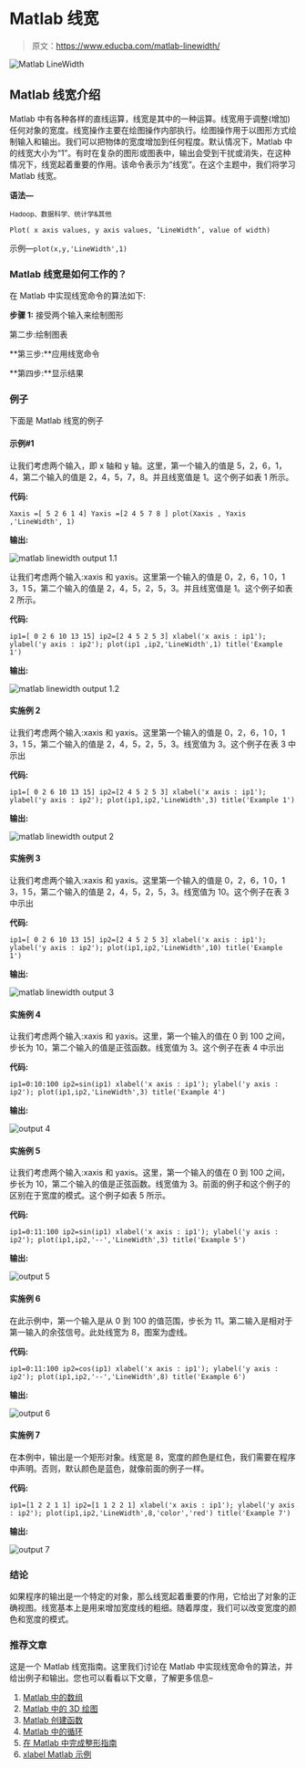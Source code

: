 # Matlab 线宽

> 原文：<https://www.educba.com/matlab-linewidth/>

![Matlab LineWidth](img/dd9c212b1572835fd052f010c0e9cf54.png)



## Matlab 线宽介绍

Matlab 中有各种各样的直线运算，线宽是其中的一种运算。线宽用于调整(增加)任何对象的宽度。线宽操作主要在绘图操作内部执行。绘图操作用于以图形方式绘制输入和输出。我们可以把物体的宽度增加到任何程度。默认情况下，Matlab 中的线宽大小为“1”。有时在复杂的图形或图表中，输出会受到干扰或消失，在这种情况下，线宽起着重要的作用。该命令表示为“线宽”。在这个主题中，我们将学习 Matlab 线宽。

**语法—**

<small>Hadoop、数据科学、统计学&其他</small>

`Plot( x axis values, y axis values, ‘LineWidth’, value of width)`

示例—`plot(x,y,'LineWidth',1)`

### Matlab 线宽是如何工作的？

在 Matlab 中实现线宽命令的算法如下:

**步骤 1:** 接受两个输入来绘制图形

第二步:绘制图表

**第三步:**应用线宽命令

**第四步:**显示结果

### 例子

下面是 Matlab 线宽的例子

#### 示例#1

让我们考虑两个输入，即 x 轴和 y 轴。这里，第一个输入的值是 5，2，6，1，4，第二个输入的值是 2，4，5，7，8。并且线宽值是 1。这个例子如表 1 所示。

**代码:**

`Xaxis =[ 5 2 6 1 4] Yaxis =[2 4 5 7 8 ] plot(Xaxis , Yaxis ,'LineWidth', 1)`

**输出:**

![matlab linewidth output 1.1](img/2fad023ea2d9cbd15f97a65c0b507953.png)



让我们考虑两个输入:xaxis 和 yaxis。这里第一个输入的值是 0，2，6，1 0，1 3，1 5，第二个输入的值是 2，4，5，2，5，3。并且线宽值是 1。这个例子如表 2 所示。

**代码:**

`ip1=[ 0 2 6 10 13 15] ip2=[2 4 5 2 5 3] xlabel('x axis : ip1');
ylabel('y axis : ip2');
plot(ip1 ,ip2,'LineWidth',1)
title('Example 1')`

**输出:**

![matlab linewidth output 1.2](img/30f95699378ffa821f7334ae2600e35a.png)



#### 实施例 2

让我们考虑两个输入:xaxis 和 yaxis。这里第一个输入的值是 0，2，6，1 0，1 3，1 5，第二个输入的值是 2，4，5，2，5，3。线宽值为 3。这个例子在表 3 中示出

**代码:**

`ip1=[ 0 2 6 10 13 15] ip2=[2 4 5 2 5 3] xlabel('x axis : ip1');
ylabel('y axis : ip2');
plot(ip1,ip2,'LineWidth',3)
title('Example 1')`

**输出:**

![matlab linewidth output 2](img/cdad962ac6ed13a50e2a0e50c14d6818.png)



#### 实施例 3

让我们考虑两个输入:xaxis 和 yaxis。这里第一个输入的值是 0，2，6，1 0，1 3，1 5，第二个输入的值是 2，4，5，2，5，3。线宽值为 10。这个例子在表 3 中示出

**代码:**

`ip1=[ 0 2 6 10 13 15] ip2=[2 4 5 2 5 3] xlabel('x axis : ip1');
ylabel('y axis : ip2');
plot(ip1,ip2,'LineWidth',10)
title('Example 1')`

**输出:**

![matlab linewidth output 3](img/ea62d29e8d121d90cb97cc62fb746ee6.png)



#### 实施例 4

让我们考虑两个输入:xaxis 和 yaxis。这里，第一个输入的值在 0 到 100 之间，步长为 10，第二个输入的值是正弦函数。线宽值为 3。这个例子在表 4 中示出

**代码:**

`ip1=0:10:100
ip2=sin(ip1)
xlabel('x axis : ip1');
ylabel('y axis : ip2');
plot(ip1,ip2,'LineWidth',3)
title('Example 4')`

**输出:**

![output 4](img/de4c0b3ef4e29a5a711b50f82c6c9dc3.png)



#### 实施例 5

让我们考虑两个输入:xaxis 和 yaxis。这里，第一个输入的值在 0 到 100 之间，步长为 10，第二个输入的值是正弦函数。线宽值为 3。前面的例子和这个例子的区别在于宽度的模式。这个例子如表 5 所示。

**代码:**

`ip1=0:11:100
ip2=sin(ip1)
xlabel('x axis : ip1');
ylabel('y axis : ip2');
plot(ip1,ip2,'--','LineWidth',3)
title('Example 5')`

**输出:**

![output 5](img/7ad822b33edfe63c9b32c4940ff939ef.png)



#### 实施例 6

在此示例中，第一个输入是从 0 到 100 的值范围，步长为 11。第二输入是相对于第一输入的余弦信号。此处线宽为 8，图案为虚线。

**代码:**

`ip1=0:11:100
ip2=cos(ip1)
xlabel('x axis : ip1');
ylabel('y axis : ip2');
plot(ip1,ip2,'--','LineWidth',8)
title('Example 6')`

**输出:**

![output 6](img/ee29df02327b5042a1cb049d2f448b47.png)



#### 实施例 7

在本例中，输出是一个矩形对象。线宽是 8，宽度的颜色是红色，我们需要在程序中声明。否则，默认颜色是蓝色，就像前面的例子一样。

**代码:**

`ip1=[1 2 2 1 1] ip2=[1 1 2 2 1] xlabel('x axis : ip1');
ylabel('y axis : ip2');
plot(ip1,ip2,'LineWidth',8,'color','red')
title('Example 7')`

**输出:**

![output 7](img/b89c2ac89e73483e3ea834732df1620b.png)



### 结论

如果程序的输出是一个特定的对象，那么线宽起着重要的作用，它给出了对象的正确视图。线宽基本上是用来增加宽度线的粗细。随着厚度，我们可以改变宽度的颜色和宽度的模式。

### 推荐文章

这是一个 Matlab 线宽指南。这里我们讨论在 Matlab 中实现线宽命令的算法，并给出例子和输出。您也可以看看以下文章，了解更多信息–

1.  [Matlab 中的数组](https://www.educba.com/arrays-in-matlab/)
2.  [Matlab 中的 3D 绘图](https://www.educba.com/3d-plots-in-matlab/)
3.  [Matlab 创建函数](https://www.educba.com/matlab-create-function/)
4.  [Matlab 中的循环](https://www.educba.com/loops-in-matlab/)
5.  [在 Matlab 中完成整形指南](https://www.educba.com/reshape-in-matlab/)
6.  [xlabel Matlab 示例](https://www.educba.com/xlabel-matlab/)





